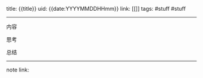 title: {{title}}
uid: {{date:YYYYMMDDHHmm}}
link: [[]]
tags: #stuff #stuff

------

内容



思考



总结



------

note link: